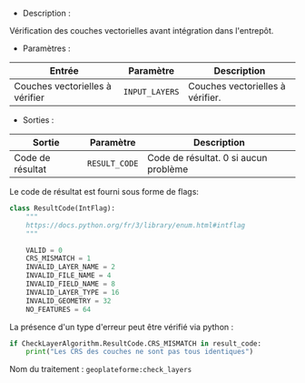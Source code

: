 - Description :

Vérification des couches vectorielles avant intégration dans l'entrepôt.

- Paramètres :

| Entrée           | Paramètre          | Description                                                |
|------------------|--------------------|------------------------------------------------------------|
| Couches vectorielles à vérifier | `INPUT_LAYERS`  | Couches vectorielles à vérifier. |

- Sorties :

| Sortie                             | Paramètre                           | Description                    |
|------------------------------------|-------------------------------------|--------------------------------|
| Code de résultat | `RESULT_CODE`        | Code de résultat. 0 si aucun problème |

Le code de résultat est fourni sous forme de flags:

```python
class ResultCode(IntFlag):
    """
    https://docs.python.org/fr/3/library/enum.html#intflag
    """

    VALID = 0
    CRS_MISMATCH = 1
    INVALID_LAYER_NAME = 2
    INVALID_FILE_NAME = 4
    INVALID_FIELD_NAME = 8
    INVALID_LAYER_TYPE = 16
    INVALID_GEOMETRY = 32
    NO_FEATURES = 64
```

La présence d'un type d'erreur peut être vérifié via python :

```python
if CheckLayerAlgorithm.ResultCode.CRS_MISMATCH in result_code:
    print("Les CRS des couches ne sont pas tous identiques")
```

Nom du traitement : `geoplateforme:check_layers`
